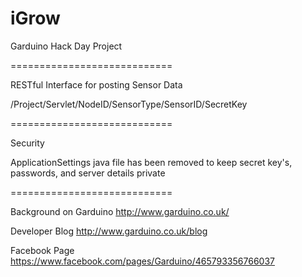 iGrow
=====

Garduino Hack Day Project

============================

RESTful Interface for posting Sensor Data

/Project/Servlet/NodeID/SensorType/SensorID/SecretKey


============================

Security

ApplicationSettings java file has been removed to keep secret key's, passwords, and server details private

============================

Background on Garduino
http://www.garduino.co.uk/

Developer Blog
http://www.garduino.co.uk/blog

Facebook Page
https://www.facebook.com/pages/Garduino/465793356766037

